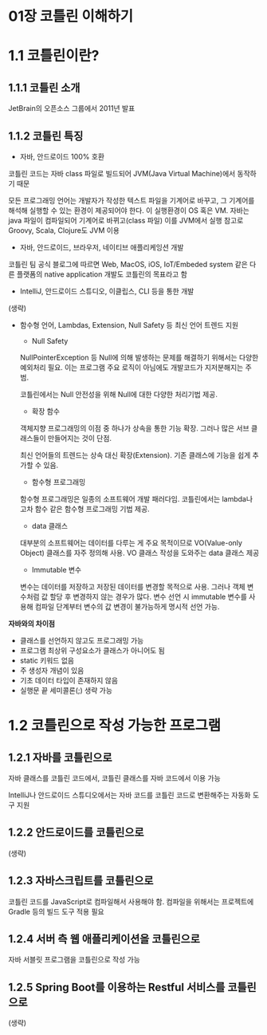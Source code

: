 # 01장 코틀린 이해하기
# 1.1 코틀린이란?
## 1.1.1 코틀린 소개
JetBrain의 오픈소스 그룹에서 2011년 발표

## 1.1.2 코틀린 특징
* 자바, 안드로이드 100% 호환

코틀린 코드는 자바 class 파일로 빌드되어 JVM(Java Virtual Machine)에서 동작하기 때문

모든 프로그래밍 언어는 개발자가 작성한 텍스트 파일을 기계어로 바꾸고, 그 기계어를 해석해 실행할 수 있는 환경이 제공되어야 한다. 이 실행환경이 OS 혹은 VM. 자바는 java 파일이 컴파일되어 기계어로 바뀌고(class 파일) 이를 JVM에서 실행
참고로 Groovy, Scala, Clojure도 JVM 이용

* 자바, 안드로이드, 브라우저, 네이티브 애플리케잉션 개발

코틀린 팀 공식 블로그에 따르면 Web, MacOS, iOS, IoT/Embeded system 같은 다른 플랫폼의 native application 개발도 코틀린의 목표라고 함

* IntelliJ, 안드로이드 스튜디오, 이클립스, CLI 등을 통한 개발

(생략)

* 함수형 언어, Lambdas, Extension, Null Safety 등 최신 언어 트렌드 지원
  * Null Safety

  NullPointerException 등 Null에 의해 발생하는 문제를 해결하기 위해서는 다양한 예외처리 필요. 이는 프로그램 주요 로직이 아님에도 개발코드가 지저분해지는 주범. 

  코틀린에서는 Null 안전성을 위해 Null에 대한 다양한 처리기법 제공. 

  * 확장 함수

  객체지향 프로그래밍의 이점 중 하나가 상속을 통한 기능 확장. 그러나 많은 서브 클래스들이 만들어지는 것이 단점. 
  
  최신 언어들의 트렌드는 상속 대신 확장(Extension). 기존 클래스에 기능을 쉽게 추가할 수 있음.

  * 함수형 프로그래밍

  함수형 프로그래밍은 일종의 소프트웨어 개발 패러다임. 코틀린에서는 lambda나 고차 함수 같은 함수형 프로그래밍 기법 제공.

  * data 클래스

  대부분의 소프트웨어는 데이터를 다루는 게 주요 목적이므로 VO(Value-only Object) 클래스를 자주 정의해 사용. VO 클래스 작성을 도와주는 data 클래스 제공

  * Immutable 변수

  변수는 데이터를 저장하고 저장된 데이터를 변경할 목적으로 사용. 그러나 객체 변수처럼 값 할당 후 변경하지 않는 경우가 많다. 변수 선언 시 immutable 변수를 사용해 컴파일 단계부터 변수의 값 변경이 불가능하게 명시적 선언 가능.
  
  
**자바와의 차이점**
* 클래스를 선언하지 않고도 프로그래밍 가능
* 프로그램 최상위 구성요소가 클래스가 아니어도 됨
* static 키워드 없음
* 주 생성자 개념이 있음
* 기초 데이터 타입이 존재하지 않음
* 실행문 끝 세미콜론(;) 생략 가능

# 1.2 코틀린으로 작성 가능한 프로그램
## 1.2.1 자바를 코틀린으로
자바 클래스를 코틀린 코드에서, 코틀린 클래스를 자바 코드에서 이용 가능

IntelliJ나 안드로이드 스튜디오에서는 자바 코드를 코틀린 코드로 변환해주는 자동화 도구 지원

## 1.2.2 안드로이드를 코틀린으로
(생략)

## 1.2.3 자바스크립트를 코틀린으로

코틀린 코드를 JavaScript로 컴파일해서 사용해야 함. 컴파일을 위해서는 프로젝트에 Gradle 등의 빌드 도구 적용 필요

## 1.2.4 서버 측 웹 애플리케이션을 코틀린으로
자바 서블릿 프로그램을 코틀린으로 작성 가능

## 1.2.5 Spring Boot를 이용하는 Restful 서비스를 코틀린으로
(생략)

